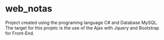 # web_notas
Project created using the programing language C# and Database MySQL. The target for this projetc is the use of the Ajax with Jquery and Bootstrap for Front-End.
